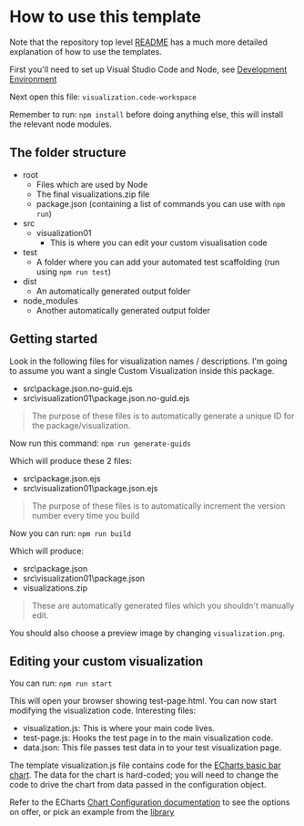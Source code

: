# How to use this template

Note that the repository top level [README](../../README.md) has a much more detailed explanation of how to use the templates.

First you'll need to set up Visual Studio Code and Node, see [Development Environment](../../README.md#development-environment)

Next open this file: ```visualization.code-workspace```

Remember to run: ```npm install``` before doing anything else, this will install the relevant node modules.

## The folder structure
- root
    - Files which are used by Node
    - The final visualizations.zip file
    - package.json (containing a list of commands you can use with ```npm run```) 
- src
    - visualization01
        - This is where you can edit your custom visualisation code
- test
    - A folder where you can add your automated test scaffolding (run using ```npm run test```)
- dist
     - An automatically generated output folder
- node_modules
    - Another automatically generated output folder

## Getting started

Look in the following files for visualization names / descriptions. I'm going to assume you want a single Custom Visualization inside this package.

- src\package.json.no-guid.ejs
- src\visualization01\package.json.no-guid.ejs

> The purpose of these files is to automatically generate a unique ID for the package/visualization.

Now run this command: ```npm run generate-guids```

Which will produce these 2 files:

- src\package.json.ejs
- src\visualization01\package.json.ejs

> The purpose of these files is to automatically increment the version number every time you build

Now you can run: ```npm run build```

Which will produce:

- src\package.json
- src\visualization01\package.json
- visualizations.zip
> These are automatically generated files which you shouldn't manually edit.

You should also choose a preview image by changing ```visualization.png```.

## Editing your custom visualization

You can run: ```npm run start```

This will open your browser showing test-page.html. You can now start modifying the visualization code.
Interesting files:
- visualization.js: This is where your main code lives.
- test-page.js: Hooks the test page in to the main visualization code.
- data.json: This file passes test data in to your test visualization page.

The template visualization.js file contains code for the [ECharts basic bar chart](https://echarts.apache.org/examples/en/editor.html?c=bar-simple). The data for the chart is hard-coded; you will need to change the code to drive the chart from data passed in the configuration object.

Refer to the ECharts [Chart Configuration documentation](https://echarts.apache.org/en/option.html#title) to see the options on offer, or pick an example from the [library](https://echarts.apache.org/examples/en/index.html)
